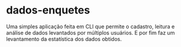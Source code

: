 # dados-enquetes
 Uma simples aplicação feita em CLI que permite o cadastro, leitura e análise de dados levantados por múltiplos usuários. E por fim faz um levantamento da estatística dos dados obtidos. 
